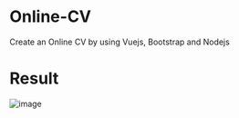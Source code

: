 # Online-CV
Create an Online CV by using Vuejs, Bootstrap and Nodejs

# Result
![image](https://user-images.githubusercontent.com/97996855/222110333-a6beef34-e848-42f3-b741-0f2e7791e321.png)

